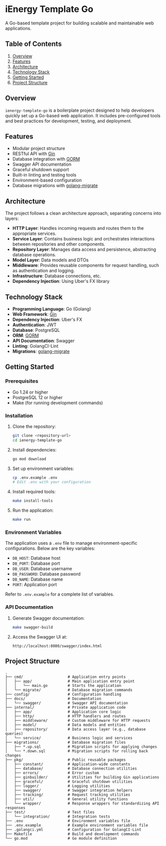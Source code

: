 # iEnergy Template Go

A Go-based template project for building scalable and maintainable web applications.

## Table of Contents

1. [Overview](#overview)
2. [Features](#features)
3. [Architecture](#architecture)
4. [Technology Stack](#technology-stack)
5. [Getting Started](#getting-started)
6. [Project Structure](#project-structure)
## Overview

`ienergy-template-go` is a boilerplate project designed to help developers quickly set up a Go-based web application. It includes pre-configured tools and best practices for development, testing, and deployment.

## Features

- Modular project structure
- RESTful API with [Gin](https://gin-gonic.com/)
- Database integration with [GORM](https://gorm.io/)
- Swagger API documentation
- Graceful shutdown support
- Built-in linting and testing tools
- Environment-based configuration
- Database migrations with [golang-migrate](https://github.com/golang-migrate/migrate)

## Architecture

The project follows a clean architecture approach, separating concerns into layers:
- **HTTP Layer**: Handles incoming requests and routes them to the appropriate services.
- **Service Layer**: Contains business logic and orchestrates interactions between repositories and other components.
- **Repository Layer**: Manages data access and persistence, abstracting database operations.
- **Model Layer**: Data models and DTOs
- **Middleware**: Provides reusable components for request handling, such as authentication and logging.
- **Infrastructure**: Database connections, etc.
- **Dependency Injection**: Using Uber's FX library

## Technology Stack

- **Programming Language**: Go (Golang)
- **Web Framework**: [Gin](https://gin-gonic.com/)
- **Dependency Injection**: Uber's FX
- **Authentication**: JWT
- **Database**: PostgreSQL
- **ORM**: [GORM](https://gorm.io/)
- **API Documentation**: Swagger
- **Linting**: GolangCI-Lint
- **Migrations**: [golang-migrate](https://github.com/golang-migrate/migrate)

## Getting Started

### Prerequisites

- Go 1.24 or higher
- PostgreSQL 12 or higher
- Make (for running development commands)

### Installation

1. Clone the repository:
   ```bash
   git clone <repository-url>
   cd ienergy-template-go
   ```

2. Install dependencies:
   ```bash
   go mod download
   ```

3. Set up environment variables:
   ```bash
   cp .env.example .env
   # Edit .env with your configuration
   ```

4. Install required tools:
   ```bash
   make install-tools
   ```

5. Run the application:
   ```bash
   make run
   ```

### Environment Variables

The application uses a `.env` file to manage environment-specific configurations. Below are the key variables:

- `DB_HOST`: Database host
- `DB_PORT`: Database port
- `DB_USER`: Database username
- `DB_PASSWORD`: Database password
- `DB_NAME`: Database name
- `PORT`: Application port

Refer to `.env.example` for a complete list of variables.

### API Documentation

1. Generate Swagger documentation:
   ```bash
   make swagger-build
   ```

2. Access the Swagger UI at:
   ```
   http://localhost:8080/swagger/index.html
   ```

## Project Structure

```
.
├── cmd/                    # Application entry points
│   ├── app/                # Main application entry point
│   │   └── main.go         # Starts the application
│   └── migrate/            # Database migration commands
├── config/                 # Configuration handling
├── docs/                   # Documentation
│   └── swagger/            # Swagger API documentation
├── internal/               # Private application code
│   ├── app/                # Application core logic
│   ├── http/               # HTTP handlers and routes
│   ├── middleware/         # Custom middleware for HTTP requests
│   ├── model/              # Data models and entities
│   ├── repository/         # Data access layer (e.g., database queries)
│   └── service/            # Business logic and services
├── migrations/             # Database migration files
│   ├── *.up.sql            # Migration scripts for applying changes
│   └── *.down.sql          # Migration scripts for rolling back changes
├── pkg/                    # Public reusable packages
│   ├── constant/           # Application-wide constants
│   ├── database/           # Database connection utilities
│   ├── errors/             # Error custom
│   ├── ginbuilder/         # Utilities for building Gin applications
│   ├── graceful/           # Graceful shutdown utilities
│   ├── logger/             # Logging utilities
│   ├── swagger/            # Swagger integration helpers
│   ├── tracking/           # Request tracking utilities
│   ├── util/               # General utility functions
│   └── wrapper/            # Response wrappers for standardizing API responses
├── test/                   # Test files
│   └── integration/        # Integration tests
├── .env                    # Environment variables file
├── .env.example            # Example environment variables file
├── .golangci.yml           # Configuration for GolangCI-Lint
├── Makefile                # Build and development commands
└── go.mod                  # Go module definition
```